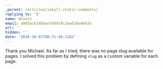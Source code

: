 ```yaml
---
_parent: /articles/jekyll-static-comments/
replying_to: '5'
name: Hosein
email: a9d5ac624b6aefd6919c2ea624a4642b
url: ''
hidden: ''
date: '2016-10-01T08:31:40.216Z'
---
```


Thank you Michael. As far as I tried, there was no page slug available for
pages. I solved this problem by defining `slug` as a custom variable for each
page.
